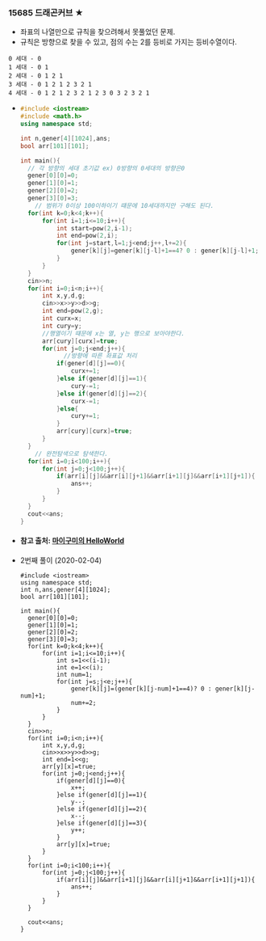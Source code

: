### 15685 드래곤커브 ★

- 좌표의 나열만으로 규칙을 찾으려해서 못풀었던 문제.
- 규칙은 방향으로 찾을 수 있고, 점의 수는 2를 등비로 가지는 등비수열이다.

```
0 세대 - 0
1 세대 - 0 1
2 세대 - 0 1 2 1
3 세대 - 0 1 2 1 2 3 2 1
4 세대 - 0 1 2 1 2 3 2 1 2 3 0 3 2 3 2 1
```

- ```c++
  #include <iostream>
  #include <math.h>
  using namespace std;
  
  int n,gener[4][1024],ans;
  bool arr[101][101];
  
  int main(){
  	// 각 방향의 세대 초기값 ex) 0방향의 0세대의 방향은0 
  	gener[0][0]=0;
  	gener[1][0]=1;
  	gener[2][0]=2;
  	gener[3][0]=3;
      // 범위가 0이상 100이하이기 떄문에 10세대까지만 구해도 된다.
  	for(int k=0;k<4;k++){
  		for(int i=1;i<=10;i++){
  			int start=pow(2,i-1);
  			int end=pow(2,i);
  			for(int j=start,l=1;j<end;j++,l+=2){
  				gener[k][j]=gener[k][j-l]+1==4? 0 : gener[k][j-l]+1;
  			}
  		}
  	}
  	cin>>n;
  	for(int i=0;i<n;i++){
  		int x,y,d,g;
  		cin>>x>>y>>d>>g;
  		int end=pow(2,g);
  		int curx=x;
  		int cury=y;
  		//행열이기 떄문에 x는 열, y는 행으로 보아야한다.
  		arr[cury][curx]=true;
  		for(int j=0;j<end;j++){
              //방향에 따른 좌표값 처리
  			if(gener[d][j]==0){
  				curx+=1;
  			}else if(gener[d][j]==1){
  				cury-=1;
  			}else if(gener[d][j]==2){
  				curx-=1;
  			}else{
  				cury+=1;
  			}
  			arr[cury][curx]=true;
  		}
  	}
      // 완전탐색으로 탐색한다.
  	for(int i=0;i<100;i++){
  		for(int j=0;j<100;j++){
  			if(arr[i][j]&&arr[i][j+1]&&arr[i+1][j]&&arr[i+1][j+1]){
  				ans++;
  			}
  		}
  	}
  	cout<<ans;
  }
  ```

- #### 참고 출처: [마이구미의 HelloWorld](https://mygumi.tistory.com/336)

- 2번째 풀이 (2020-02-04)

  ```c+
  #include <iostream>
  using namespace std;
  int n,ans,gener[4][1024];
  bool arr[101][101];
  
  int main(){
  	gener[0][0]=0;
  	gener[1][0]=1;
  	gener[2][0]=2;
  	gener[3][0]=3;
  	for(int k=0;k<4;k++){
  		for(int i=1;i<=10;i++){
  			int s=1<<(i-1);
  			int e=1<<(i);
  			int num=1;
  			for(int j=s;j<e;j++){
  				gener[k][j]=(gener[k][j-num]+1==4)? 0 : gener[k][j-num]+1;
  				num+=2;
  			}
  		}
  	}
  	cin>>n;
  	for(int i=0;i<n;i++){
  		int x,y,d,g;
  		cin>>x>>y>>d>>g;
  		int end=1<<g;
  		arr[y][x]=true;
  		for(int j=0;j<end;j++){
  			if(gener[d][j]==0){
  				x++;
  			}else if(gener[d][j]==1){
  				y--;
  			}else if(gener[d][j]==2){
  				x--;
  			}else if(gener[d][j]==3){
  				y++;
  			}
  			arr[y][x]=true;
  		}
  	}
  	for(int i=0;i<100;i++){
  		for(int j=0;j<100;j++){
  			if(arr[i][j]&&arr[i+1][j]&&arr[i][j+1]&&arr[i+1][j+1]){
  				ans++;
  			}
  		}
  	}
  	
  	cout<<ans;
  }
  ```

  

